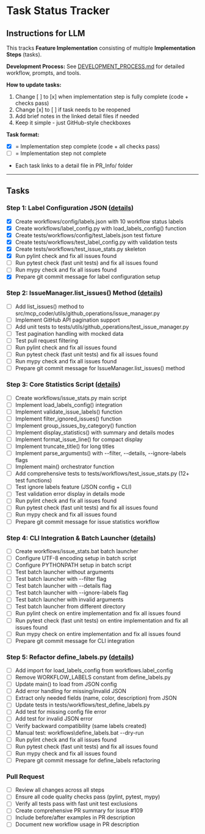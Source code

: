 # Task Status Tracker

## Instructions for LLM

This tracks **Feature Implementation** consisting of multiple **Implementation Steps** (tasks).

**Development Process:** See [DEVELOPMENT_PROCESS.md](./DEVELOPMENT_PROCESS.md) for detailed workflow, prompts, and tools.

**How to update tasks:**
1. Change [ ] to [x] when implementation step is fully complete (code + checks pass)
2. Change [x] to [ ] if task needs to be reopened
3. Add brief notes in the linked detail files if needed
4. Keep it simple - just GitHub-style checkboxes

**Task format:**
- [x] = Implementation step complete (code + all checks pass)
- [ ] = Implementation step not complete
- Each task links to a detail file in PR_Info/ folder

---

## Tasks

### Step 1: Label Configuration JSON ([details](steps/step_1.md))
- [x] Create workflows/config/labels.json with 10 workflow status labels
- [x] Create workflows/label_config.py with load_labels_config() function
- [x] Create tests/workflows/config/test_labels.json test fixture
- [x] Create tests/workflows/test_label_config.py with validation tests
- [x] Create tests/workflows/test_issue_stats.py skeleton
- [x] Run pylint check and fix all issues found
- [ ] Run pytest check (fast unit tests) and fix all issues found
- [ ] Run mypy check and fix all issues found
- [x] Prepare git commit message for label configuration setup

### Step 2: IssueManager.list_issues() Method ([details](steps/step_2.md))
- [ ] Add list_issues() method to src/mcp_coder/utils/github_operations/issue_manager.py
- [ ] Implement GitHub API pagination support
- [ ] Add unit tests to tests/utils/github_operations/test_issue_manager.py
- [ ] Test pagination handling with mocked data
- [ ] Test pull request filtering
- [ ] Run pylint check and fix all issues found
- [ ] Run pytest check (fast unit tests) and fix all issues found
- [ ] Run mypy check and fix all issues found
- [ ] Prepare git commit message for IssueManager.list_issues() method

### Step 3: Core Statistics Script ([details](steps/step_3.md))
- [ ] Create workflows/issue_stats.py main script
- [ ] Implement load_labels_config() integration
- [ ] Implement validate_issue_labels() function
- [ ] Implement filter_ignored_issues() function
- [ ] Implement group_issues_by_category() function
- [ ] Implement display_statistics() with summary and details modes
- [ ] Implement format_issue_line() for compact display
- [ ] Implement truncate_title() for long titles
- [ ] Implement parse_arguments() with --filter, --details, --ignore-labels flags
- [ ] Implement main() orchestrator function
- [ ] Add comprehensive tests to tests/workflows/test_issue_stats.py (12+ test functions)
- [ ] Test ignore labels feature (JSON config + CLI)
- [ ] Test validation error display in details mode
- [ ] Run pylint check and fix all issues found
- [ ] Run pytest check (fast unit tests) and fix all issues found
- [ ] Run mypy check and fix all issues found
- [ ] Prepare git commit message for issue statistics workflow

### Step 4: CLI Integration & Batch Launcher ([details](steps/step_4.md))
- [ ] Create workflows/issue_stats.bat batch launcher
- [ ] Configure UTF-8 encoding setup in batch script
- [ ] Configure PYTHONPATH setup in batch script
- [ ] Test batch launcher without arguments
- [ ] Test batch launcher with --filter flag
- [ ] Test batch launcher with --details flag
- [ ] Test batch launcher with --ignore-labels flag
- [ ] Test batch launcher with invalid arguments
- [ ] Test batch launcher from different directory
- [ ] Run pylint check on entire implementation and fix all issues found
- [ ] Run pytest check (fast unit tests) on entire implementation and fix all issues found
- [ ] Run mypy check on entire implementation and fix all issues found
- [ ] Prepare git commit message for CLI integration

### Step 5: Refactor define_labels.py ([details](steps/step_5.md))
- [ ] Add import for load_labels_config from workflows.label_config
- [ ] Remove WORKFLOW_LABELS constant from define_labels.py
- [ ] Update main() to load from JSON config
- [ ] Add error handling for missing/invalid JSON
- [ ] Extract only needed fields (name, color, description) from JSON
- [ ] Update tests in tests/workflows/test_define_labels.py
- [ ] Add test for missing config file error
- [ ] Add test for invalid JSON error
- [ ] Verify backward compatibility (same labels created)
- [ ] Manual test: workflows\define_labels.bat --dry-run
- [ ] Run pylint check and fix all issues found
- [ ] Run pytest check (fast unit tests) and fix all issues found
- [ ] Run mypy check and fix all issues found
- [ ] Prepare git commit message for define_labels refactoring

### Pull Request
- [ ] Review all changes across all steps
- [ ] Ensure all code quality checks pass (pylint, pytest, mypy)
- [ ] Verify all tests pass with fast unit test exclusions
- [ ] Create comprehensive PR summary for issue #109
- [ ] Include before/after examples in PR description
- [ ] Document new workflow usage in PR description
